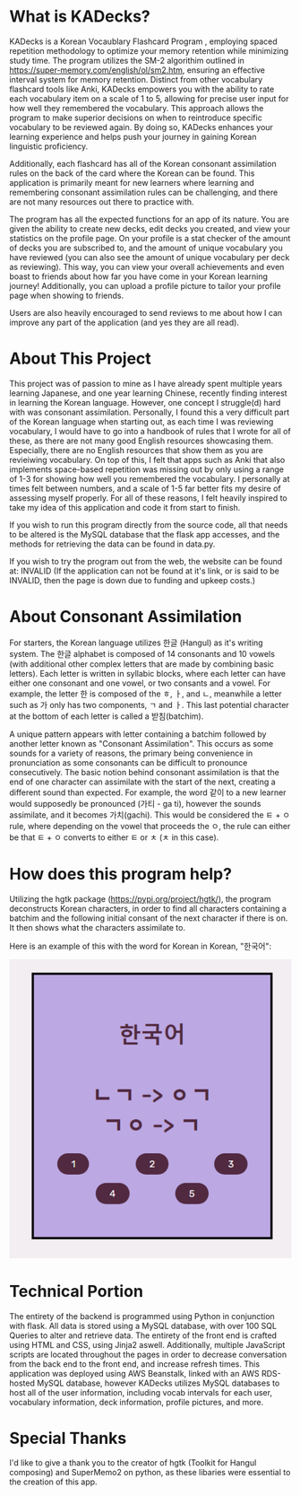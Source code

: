 # What is KADecks?

KADecks is a Korean Vocaublary Flashcard Program , employing spaced repetition methodology to optimize your memory
retention while minimizing study time. The program utilizes the SM-2 algorithim outlined in 
https://super-memory.com/english/ol/sm2.htm, ensuring an effective interval system for memory retention.
Distinct from other vocabulary flashcard tools like Anki, KADecks empowers you with the ability to rate each vocabulary 
item on a scale of 1 to 5, allowing for precise user input for how well they remembered the vocabulary. This 
approach allows the program to make superior decisions on when to reintroduce specific vocabulary to be reviewed again.
By doing so, KADecks enhances your learning experience and helps push your journey in gaining Korean linguistic
proficiency.

Additionally, each flashcard has all of the Korean consonant assimilation rules on the back of the card where the Korean
can be found. This application is primarily meant for new learners where learning and remembering consonant assimilation 
rules can be challenging, and there are not many resources out there to practice with.

The program has all the expected functions for an app of its nature. You are given the ability to create new decks,
edit decks you created, and view your statistics on the profile page. On your profile is a stat checker of the
amount of decks you are subscribed to, and the amount of unique vocabulary you have reviewed
(you can also see the amount of unique vocabulary per deck as reviewing). This way, you can view your overall 
achievements and even boast to friends about how far you have come in your Korean learning journey! Additionally, 
you can upload a profile picture to tailor your profile page when showing to friends.

Users are also heavily encouraged to send reviews to me about how I
can improve any part of the application (and yes they are all read).


# About This Project
This project was of passion to mine as I have already spent multiple years learning Japanese, and one year learning 
Chinese, recently finding interest in learning the Korean language. However, one concept I struggle(d) hard with was 
consonant assimilation. Personally, I found this a very difficult part of the Korean language when starting out, as
each time I was reviewing vocabulary, I would have to go into a handbook of rules that I wrote for all of these, as 
there are not many good English resources showcasing them. Especially, there are no English resources that show them as 
you are revieiwing vocabulary. On top of
this, I felt that apps such as Anki that also implements space-based repetition was missing out by only using a range
of 1-3 for showing how well you remembered the vocabulary. I personally at times felt between numbers, and a scale of
1-5 far better fits my desire of assessing myself properly. For all of these reasons, I felt heavily inspired to take
my idea of this application and code it from start to finish.

If you wish to run this program directly from the source code, all that needs to be altered is the MySQL database that
the flask app accesses, and the methods for retrieving the data can be found in data.py.

If you wish to try the program out from the web, the website can be found at: INVALID
(If the application can not be found at it's link, or is said to be INVALID, then the page is down due to funding and
upkeep costs.)




# About Consonant Assimilation
For starters, the Korean language utilizes 한글 (Hangul) as it's writing system. The 한글 alphabet is composed of 14 
consonants and 10 vowels (with additional other complex letters that are made by combining basic letters). Each letter
is written in syllabic blocks, where each letter can have either one consonant and one vowel, or two consants and a 
vowel. For example, the letter 한 is composed of the ㅎ, ㅏ, and ㄴ, meanwhile a letter such as 가 only has two 
components, ㄱ and ㅏ. This last potential character at the bottom of each letter is called a 받침(batchim). 

A unique pattern appears with letter containing a batchim followed by another letter known as "Consonant Assimilation".
This occurs as some sounds for a variety of reasons, the primary being convenience in pronunciation as some consonants
can be difficult to pronounce consecutively. The basic notion behind consonant assimilation is that the end of one 
character can assimilate with the start of the next, creating a different sound than expected.
For example, the word 같이 to a new learner would supposedly be pronounced (가티 - ga ti),
however the sounds assimilate, and it becomes 가치(gachi). This would be considered the ㅌ + ㅇ rule, where depending on
the vowel that proceeds the ㅇ, the rule can either be that ㅌ + ㅇ converts to either ㅌ or ㅊ (ㅊ in this case).


# How does this program help?
Utilizing the hgtk package (https://pypi.org/project/hgtk/), the program deconstructs Korean characters, in order to 
find all characters containing a batchim and the following initial consant of the next character if there is on.
It then shows what the characters assimilate to.

Here is an example of this with the word for Korean in Korean, "한국어": 

![koreanExample.png](koreanExample.png)


# Technical Portion
The entirety of the backend is programmed using Python in conjunction with flask. All data is stored using
a MySQL database, with over 100 SQL Queries to alter and retrieve data. The entirety of the front end is crafted using 
HTML and CSS, using Jinja2 aswell. Additionally, multiple JavaScript scripts are located throughout the pages in order
to decrease conversation from the back end to the front end, and increase refresh times. 
This application was deployed using AWS Beanstalk, linked with an AWS RDS-hosted MySQL database, however 
KADecks utilizes MySQL databases to host all of the user information, including vocab intervals for each user,
vocabulary information, deck information, profile pictures, and more. 


# Special Thanks
I'd like to give a thank you to the creator of hgtk (Toolkit for Hangul composing) and SuperMemo2 on python,
as these libaries were essential to the creation of this app.


